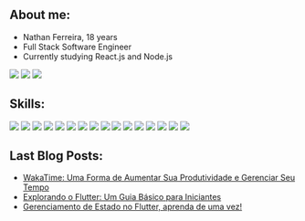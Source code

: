 <!-- ![68747470733a2f2f692e70696e696d672e636f6d2f6f726967696e616c732f63362f33632f61652f63363363616531333434373636663134643964313834653561616665643036352e676966](https://user-images.githubusercontent.com/93049899/204681030-6ce81c5f-85f1-4801-8e93-ab41c30cda9c.jpg) -->

<!--```javascript
let dev = {name: 'Nathan',
age: 18,
nacionality: 'Brazil',
work: 'FullStack developer'
}

console.log(`Hi! I'm ${dev.name}, I'm ${dev.age} years old and i'm from ${dev.nacionality}! 
I'm currently studying to be a ${dev.work}`)
``` -->
<!-- <img src="https://github.com/nahtanPNG/nahtanPNG/assets/93049899/47298db5-3ab5-4d9e-8c2c-b96886531ea8"/> -->

## **About me:**
* Nathan Ferreira, 18 years
* Full Stack Software Engineer
* Currently studying React.js and Node.js <br>

<a href="https://linkedin.com/in/devnahtan"><img src="https://img.shields.io/badge/linkedin-1B1B1B?style=for-the-badge&logoColor=FFFFFF&logo=linkedin"/></a>
<a href="https://dev.to/nahtanpng"><img src="https://img.shields.io/badge/dev.to-1B1B1B?style=for-the-badge&logo=devdotto&logoColor=white"/></a>
<a href="mailto:nathan.ferreiira.contato@gmail.com"><img src="https://img.shields.io/badge/email-1B1B1B?logo=gmail&style=for-the-badge&logoColor=FFFFFF"/></a>
  
## **Skills:**
<p align="left"> 
<img src="https://img.shields.io/badge/HTML-1B1B1B?style=for-the-badge&logo=html5&logoColor=white"/>
<img src="https://img.shields.io/badge/CSS-1B1B1B?style=for-the-badge&logo=css3&logoColor=white"/>
<img src="https://img.shields.io/badge/PHP-1B1B1B?style=for-the-badge&logo=php&logoColor=white"/>
<img src="https://img.shields.io/badge/Javascript-1B1B1B?style=for-the-badge&logo=javascript&logoColor=white"/>
<img src="https://img.shields.io/badge/csharp-1B1B1B?style=for-the-badge&logo=csharp&logoColor=white"/>
<img src="https://img.shields.io/badge/C%2B%2B-1B1B1B?style=for-the-badge&logo=c%2B%2B&logoColor=white"/>
<img src="https://img.shields.io/badge/MYSQL-1B1B1B?style=for-the-badge&logo=mysql&logoColor=white"/>
<img src="https://img.shields.io/badge/firebase-1B1B1B?style=for-the-badge&logo=firebase&logoColor=white"/>
<img src="https://img.shields.io/badge/java-1B1B1B?style=for-the-badge&logo=openjdk&logoColor=white"/>
<img src="https://img.shields.io/badge/dart-1B1B1B?style=for-the-badge&logo=dart&logoColor=white"/>
<img src="https://img.shields.io/badge/FLUTTER-1B1B1B?style=for-the-badge&logo=flutter&logoColor=white"/>
<img src="https://img.shields.io/badge/bootstrap-1B1B1B?style=for-the-badge&logo=bootstrap&logoColor=white"/>
<img src="https://img.shields.io/badge/figma-1B1B1B?style=for-the-badge&logo=figma&logoColor=white"/>
<img src="https://img.shields.io/badge/git-1B1B1B?style=for-the-badge&logo=git&logoColor=white"/>
<img src="https://img.shields.io/badge/github-1B1B1B?style=for-the-badge&logo=github&logoColor=white"/>
<img src="https://img.shields.io/badge/docker-1B1B1B?style=for-the-badge&logo=docker&logoColor=white"/>
</p>

## **Last Blog Posts:**

<!-- BLOG-POST-LIST:START -->
- [WakaTime: Uma Forma de Aumentar Sua Produtividade e Gerenciar Seu Tempo](https://dev.to/nahtanpng/wakatime-uma-forma-de-aumentar-sua-produtividade-e-gerenciar-seu-tempo-568p)
- [Explorando o Flutter: Um Guia Básico para Iniciantes](https://dev.to/nahtanpng/explorando-o-flutter-um-guia-basico-para-iniciantes-55l6)
- [Gerenciamento de Estado no Flutter, aprenda de uma vez!](https://dev.to/nahtanpng/gerenciamento-de-estado-no-flutter-aprenda-de-uma-vez-51k8)
<!-- BLOG-POST-LIST:END -->
